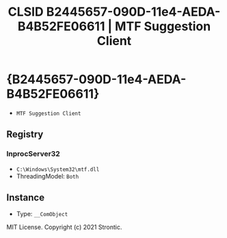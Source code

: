 ﻿---
title: "CLSID B2445657-090D-11e4-AEDA-B4B52FE06611 | MTF Suggestion Client"
excerpt: What is COM-Object CLSID B2445657-090D-11e4-AEDA-B4B52FE06611?
---

# {B2445657-090D-11e4-AEDA-B4B52FE06611}

* `MTF Suggestion Client`

## Registry


### InprocServer32

* `C:\Windows\System32\mtf.dll`
* ThreadingModel: `Both`

## Instance

* Type: `__ComObject`

MIT License. Copyright (c) 2021 Strontic.



